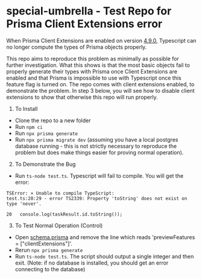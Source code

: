 # special-umbrella - Test Repo for Prisma Client Extensions error


When Prisma Client Extensions are enabled on version [4.9.0](https://github.com/prisma/prisma/milestone/106), Typescript can no longer compute the types of Prisma objects properly.

This repo aims to reproduce this problem as minimally as possible for further investigation.  What this shows is that the most basic objects fail to properly generate their types with Prisma once Client Extensions are enabled and that Prisma is impossible to use with Typescript once this feature flag is turned on.  The repo comes with client extensions enabled, to demonstrate the problem.  In step 3 below, you will see how to disable client extensions to show that otherwise this repo will run properly.


1) To Install

- Clone the repo to a new folder
- Run `npm ci`
- Run `npx prisma generate`
- Run `npx prisma migrate dev` (assuming you have a local postgres database running - this is not strictly necessary to reproduce the problem but does make things easier for proving normal operation).

2) To Demonstrate the Bug

- Run `ts-node test.ts`.  Typescript will fail to compile.  You will get the error:

```
TSError: ⨯ Unable to compile TypeScript:
test.ts:20:29 - error TS2339: Property 'toString' does not exist on type 'never'.

20   console.log(taskResult.id.toString());
```

3) To Test Normal Operation (Control)

- Open [schema.prisma](prisma/schema.prisma) and remove the line which reads 'previewFeatures = ["clientExtensions"]'.
- Rerun `npx prisma generate`
- Run `ts-node test.ts`.  The script should output a single integer and then exit.  (Note: if no database is installed, you should get an error connecting to the database)




